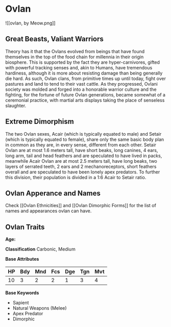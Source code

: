 # Ovlan

![[ovlan, by Meow.png]]

## Great Beasts, Valiant Warriors
Theory has it that the Ovlans evolved from beings that have found themselves in the top of the food chain for millennia in their origin biosphere. This is supported by the fact they are hyper-carnivores, gifted with powerful tracking senses and, akin to Humans, have tremendous hardiness, although it is more about resisting damage than being generally die hard.
As such, Ovlan clans, from primitive times up until today, fight over pastures and land to tend to their vast cattle. As they progressed, Ovlani society was molded and forged into a honorable warrior culture and the fighting, for the fortune of future Ovlan generations, became somewhat of a ceremonial practice, with martial arts displays taking the place of senseless slaughter.

## Extreme Dimorphism
The two Ovlan sexes, Acair (which is typically equated to male) and Setair (which is typically equated to female), share only the same basic body plan in common as they are, in every sense, different from each other. Setair Ovlan are at most 1.6 meters tall, have short beaks, long canines, 4 ears, long arm, tail and head feathers and are speculated to have lived in packs, meanwhile Acair Ovlan are at most 2.5 meters tall, have long beaks, two layers of serrated teeth, 2 ears and 2 mechanoreceptors, short feathers overall and are speculated to have been lonely apex predators. To further this division, their population is divided in a 1:6 Acair to Setair ratio.

## Ovlan Apperance and Names
Check [[Ovlan Ethnicities]] and [[Ovlan Dimorphic Forms]] for the list of names and appearances ovlan can have.

## Ovlan Traits
__Age:__

__Classification__
Carbonic, Medium

__Base Attributes__

HP | Bdy | Mnd | Fcs | Dge | Tgn | Mvt 
-- | --- | --- | --- | --- | --- | --- 
10 | 3 | 2 | 2 | 1 | 3 | 4 

__Base Keywords__
- Sapient
- Natural Weapons (Melee)
- Apex Predator
- Dimorphic